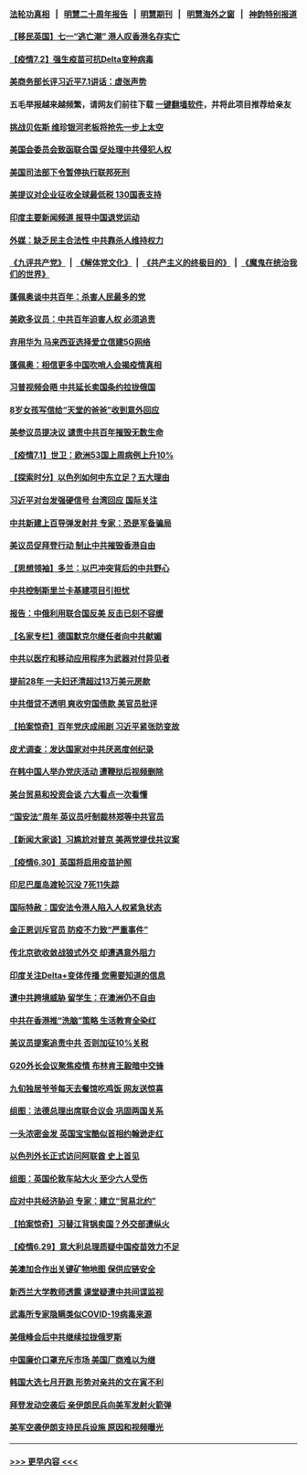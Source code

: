 #### [法轮功真相](https://github.com/gfw-breaker/truth/blob/master/README.md?t=0) &nbsp;&nbsp;|&nbsp;&nbsp; [明慧二十周年报告](https://github.com/gfw-breaker/mh-reports/blob/master/README.md?t=0) &nbsp;&nbsp;|&nbsp;&nbsp;[明慧期刊](https://github.com/gfw-breaker/mh-qikan) &nbsp;&nbsp;|&nbsp;&nbsp; [明慧海外之窗](https://github.com/gfw-breaker/mh-news/blob/master/README.md?t=0) &nbsp;&nbsp;|&nbsp;&nbsp; [神韵特别报道](https://github.com/gfw-breaker/mh-news/blob/master/shenyun.md?t=0)
#### [【移民英国】七一“逃亡潮” 港人叹香港名存实亡](../pages/nsc418/n13062195.md?t=07021951) 
#### [【疫情7.2】强生疫苗可抗Delta变种病毒](../pages/nsc418/n13062918.md?t=07021951) 
#### [美商务部长评习近平7.1讲话：虚张声势](../pages/nsc418/n13062903.md?t=07021951) 
#### 五毛举报越来越频繁，请网友们前往下载 [一键翻墙软件](https://github.com/gfw-breaker/ssr-accounts)，并将此项目推荐给亲友
#### [挑战贝佐斯 维珍银河老板将抢先一步上太空](../pages/nsc418/n13062442.md?t=07021951) 
#### [美国会委员会致函联合国 促处理中共侵犯人权](../pages/nsc418/n13061967.md?t=07021951) 
#### [美国司法部下令暂停执行联邦死刑](../pages/nsc418/n13062212.md?t=07021951) 
#### [美提议对企业征收全球最低税 130国表支持](../pages/nsc418/n13061428.md?t=07021951) 
#### [印度主要新闻频道 报导中国退党运动](../pages/nsc418/n13061621.md?t=07021951) 
#### [外媒：缺乏民主合法性 中共靠杀人维持权力](../pages/nsc418/n13061364.md?t=07021951) 
#### [《九评共产党》](https://github.com/begood0513/9ping.md/blob/master/README.md) &nbsp;|&nbsp; [《解体党文化》](../../../../jtdwh.md/blob/master/README.md)  &nbsp;|&nbsp; [《共产主义的终极目的》](../../../../gczydzjmd.md/blob/master/README.md) &nbsp;|&nbsp; [《魔鬼在统治我们的世界》](../../../../mgztzwmdsj.md/blob/master/README.md) 
#### [蓬佩奥谈中共百年：杀害人民最多的党](../pages/nsc418/n13061271.md?t=07021951) 
#### [美欧多议员：中共百年迫害人权 必须追责](../pages/nsc418/n13061062.md?t=07021951) 
#### [弃用华为 马来西亚选择爱立信建5G网络](../pages/nsc418/n13060911.md?t=07021951) 
#### [蓬佩奥：相信更多中国吹哨人会揭疫情真相](../pages/nsc418/n13061054.md?t=07021951) 
#### [习普视频会晤 中共延长卖国条约拉拢俄国](../pages/nsc418/n13060971.md?t=07021951) 
#### [8岁女孩写信给“天堂的爸爸”收到意外回应](../pages/nsc418/n13059950.md?t=07021951) 
#### [美参议员提决议 谴责中共百年摧毁无数生命](../pages/nsc418/n13060723.md?t=07021951) 
#### [【疫情7.1】世卫：欧洲53国上周病例上升10%](../pages/nsc418/n13060205.md?t=07021951) 
#### [【探索时分】以色列如何中东立足？五大理由](../pages/nsc418/n13058903.md?t=07021951) 
#### [习近平对台发强硬信号 台湾回应 国际关注](../pages/nsc418/n13060108.md?t=07021951) 
#### [中共新建上百导弹发射井 专家：恐是军备骗局](../pages/nsc418/n13059998.md?t=07021951) 
#### [美议员促拜登行动 制止中共摧毁香港自由](../pages/nsc418/n13059424.md?t=07021951) 
#### [【思想领袖】多兰：以巴冲突背后的中共野心](../pages/nsc418/n13010990.md?t=07021951) 
#### [中共控制斯里兰卡基建项目引担忧](../pages/nsc418/n13058976.md?t=07021951) 
#### [报告：中俄利用联合国反美 反击已刻不容缓](../pages/nsc418/n13058878.md?t=07021951) 
#### [【名家专栏】德国默克尔继任者向中共献媚](../pages/nsc418/n13058286.md?t=07021951) 
#### [中共以医疗和移动应用程序为武器对付异见者](../pages/nsc418/n13058946.md?t=07021951) 
#### [提前28年 一夫妇还清超过13万美元房款](../pages/nsc418/n13058322.md?t=07021951) 
#### [中共借贷不透明 爽收穷国债款 美官员批评](../pages/nsc418/n13058629.md?t=07021951) 
#### [【拍案惊奇】百年党庆成闹剧 习近平紧张防变故](../pages/nsc418/n13057333.md?t=07021951) 
#### [皮尤调查：发达国家对中共厌恶度创纪录](../pages/nsc418/n13058634.md?t=07021951) 
#### [在韩中国人举办党庆活动 遭鞭挞后视频删除](../pages/nsc418/n13057442.md?t=07021951) 
#### [美台贸易和投资会谈 六大看点一次看懂](../pages/nsc418/n13058513.md?t=07021951) 
#### [“国安法”周年 英议员吁制裁林郑等中共官员](../pages/nsc418/n13058439.md?t=07021951) 
#### [【新闻大家谈】习尴尬对普京 美两党提伐共议案](../pages/nsc418/n13058295.md?t=07021951) 
#### [【疫情6.30】英国将启用疫苗护照](../pages/nsc418/n13057930.md?t=07021951) 
#### [印尼巴厘岛渡轮沉没 7死11失踪](../pages/nsc418/n13057823.md?t=07021951) 
#### [国际特赦：国安法令港人陷入人权紧急状态](../pages/nsc418/n13057124.md?t=07021951) 
#### [金正恩训斥官员 防疫不力致“严重事件”](../pages/nsc418/n13056928.md?t=07021951) 
#### [传北京欲收敛战狼式外交 却遭遇意外阻力](../pages/nsc418/n13056486.md?t=07021951) 
#### [印度关注Delta+变体传播 您需要知道的信息](../pages/nsc418/n13056667.md?t=07021951) 
#### [遭中共跨境威胁 留学生：在澳洲仍不自由](../pages/nsc418/n13056454.md?t=07021951) 
#### [中共在香港推“洗脑”策略 生活教育全染红](../pages/nsc418/n13056225.md?t=07021951) 
#### [美议员提案追责中共 否则加征10%关税](../pages/nsc418/n13056392.md?t=07021951) 
#### [G20外长会议聚焦疫情 布林肯王毅暗中交锋](../pages/nsc418/n13056323.md?t=07021951) 
#### [九旬独居爷爷每天去餐馆吃鸡饭 网友送惊喜](../pages/nsc418/n13055514.md?t=07021951) 
#### [组图：法德总理出席联合议会 巩固两国关系](../pages/nsc418/n13055621.md?t=07021951) 
#### [一头浓密金发 英国宝宝酷似首相约翰逊走红](../pages/nsc418/n13054956.md?t=07021951) 
#### [以色列外长正式访问阿联酋 史上首见](../pages/nsc418/n13056073.md?t=07021951) 
#### [组图：英国伦敦车站大火 至少六人受伤](../pages/nsc418/n13055206.md?t=07021951) 
#### [应对中共经济胁迫 专家：建立“贸易北约”](../pages/nsc418/n13056031.md?t=07021951) 
#### [【拍案惊奇】习替江背锅卖国？外交部遭纵火](../pages/nsc418/n13054689.md?t=07021951) 
#### [【疫情6.29】意大利总理质疑中国疫苗效力不足](../pages/nsc418/n13055335.md?t=07021951) 
#### [美澳加合作出关键矿物地图 保供应链安全](../pages/nsc418/n13055358.md?t=07021951) 
#### [新西兰大学教师透露 课堂疑遭中共间谍监视](../pages/nsc418/n13055212.md?t=07021951) 
#### [武毒所专家隐瞒类似COVID-19病毒来源](../pages/nsc418/n13054287.md?t=07021951) 
#### [美俄峰会后中共继续拉拢俄罗斯](../pages/nsc418/n13054356.md?t=07021951) 
#### [中国廉价口罩充斥市场 美国厂商难以为继](../pages/nsc418/n13054831.md?t=07021951) 
#### [韩国大选七月开跑 形势对亲共的文在寅不利](../pages/nsc418/n13054318.md?t=07021951) 
#### [拜登发动空袭后 亲伊朗民兵向美军发射火箭弹](../pages/nsc418/n13053923.md?t=07021951) 
#### [美军空袭伊朗支持民兵设施 原因和视频曝光](../pages/nsc418/n13053888.md?t=07021951) 

----
#### [ >>> 更早内容 <<< ](../indexes/nsc418-earlier.md)
